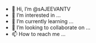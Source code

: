 - 👋 Hi, I’m @sAJEEVANTV
- 👀 I’m interested in ...
- 🌱 I’m currently learning ...
- 💞️ I’m looking to collaborate on ...
- 📫 How to reach me ...

<!---
sAJEEVANTV/sAJEEVANTV is a ✨ special ✨ repository because its `README.md` (this file) appears on your GitHub profile.
You can click the Preview link to take a look at your changes.
--->
